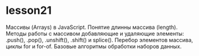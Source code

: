 # lesson21
 
Массивы (Arrays) в JavaScript. Понятие длинны массива (length). Методы работы с массивом добавляющие и удаляющие элементы: .push(), .pop(), .unshift(), .shift() и splice(). Перебор элементов массива, циклы for и for-of. Базовые алгоритмы обработки наборов данных.
